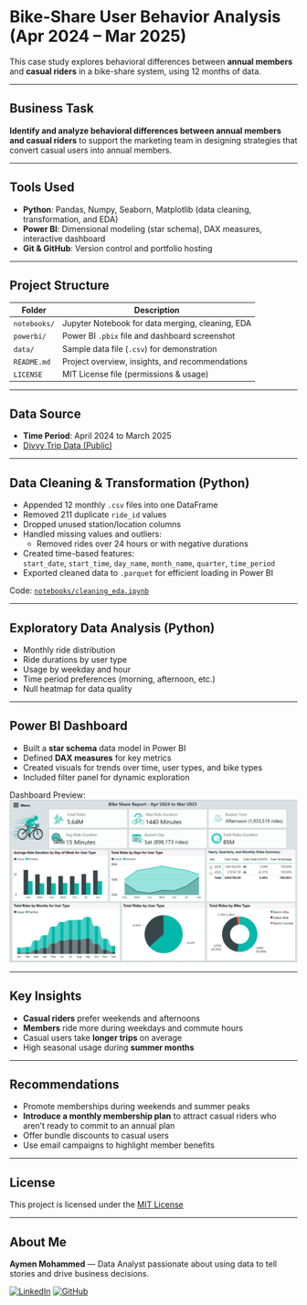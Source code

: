 # Bike-Share User Behavior Analysis (Apr 2024 – Mar 2025)

This case study explores behavioral differences between **annual members** and **casual riders** in a bike-share system, using 12 months of data.

---

## Business Task

**Identify and analyze behavioral differences between annual members and casual riders** to support the marketing team in designing strategies that convert casual users into annual members.

---

## Tools Used

- **Python**: Pandas, Numpy, Seaborn, Matplotlib (data cleaning, transformation, and EDA)
- **Power BI**: Dimensional modeling (star schema), DAX measures, interactive dashboard
- **Git & GitHub**: Version control and portfolio hosting

---

## Project Structure

| Folder        | Description                                 |
|---------------|---------------------------------------------|
| `notebooks/`  | Jupyter Notebook for data merging, cleaning, EDA |
| `powerbi/`    | Power BI `.pbix` file and dashboard screenshot   |
| `data/`       | Sample data file (`.csv`) for demonstration      |
| `README.md`   | Project overview, insights, and recommendations  |
| `LICENSE`     | MIT License file (permissions & usage)           |

---

## Data Source

-  **Time Period**: April 2024 to March 2025  
-  [Divvy Trip Data (Public)](https://divvy-tripdata.s3.amazonaws.com/index.html)

---

## Data Cleaning & Transformation (Python)

- Appended 12 monthly `.csv` files into one DataFrame
- Removed 211 duplicate `ride_id` values
- Dropped unused station/location columns
- Handled missing values and outliers:
  - Removed rides over 24 hours or with negative durations
- Created time-based features:  
  `start_date`, `start_time`, `day_name`, `month_name`, `quarter`, `time_period`
- Exported cleaned data to `.parquet` for efficient loading in Power BI

 Code: [`notebooks/cleaning_eda.ipynb`](notebooks/eda_cleaning.ipynb)

---

## Exploratory Data Analysis (Python)

- Monthly ride distribution
- Ride durations by user type
- Usage by weekday and hour
- Time period preferences (morning, afternoon, etc.)
- Null heatmap for data quality

---

## Power BI Dashboard

- Built a **star schema** data model in Power BI
- Defined **DAX measures** for key metrics
- Created visuals for trends over time, user types, and bike types
- Included filter panel for dynamic exploration

Dashboard Preview:  
![Dashboard Screenshot](powerbi/Dashboard.png)


---

## Key Insights

- **Casual riders** prefer weekends and afternoons  
- **Members** ride more during weekdays and commute hours  
- Casual users take **longer trips** on average  
- High seasonal usage during **summer months**

---

## Recommendations

- Promote memberships during weekends and summer peaks
- **Introduce a monthly membership plan** to attract casual riders who aren’t ready to commit to an annual plan
- Offer bundle discounts to casual users
- Use email campaigns to highlight member benefits

---

## License

This project is licensed under the [MIT License](LICENSE)

---

## About Me

**Aymen Mohammed** — Data Analyst passionate about using data to tell stories and drive business decisions.

 [![LinkedIn](https://img.shields.io/badge/LinkedIn-0077B5?style=for-the-badge&logo=linkedin&logoColor=white)](https://www.linkedin.com/in/ayman-muammer) 
 [![GitHub](https://img.shields.io/badge/GitHub-black?logo=github&logoColor=white&style=flat)](https://github.com/your-github)
